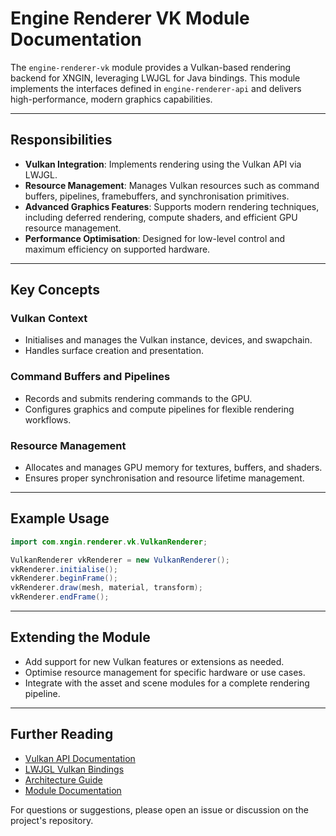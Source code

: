 # Engine Renderer VK Module Documentation

The `engine-renderer-vk` module provides a Vulkan-based rendering backend for XNGIN, leveraging LWJGL for Java bindings. This module implements the interfaces defined in `engine-renderer-api` and delivers high-performance, modern graphics capabilities.

---

## Responsibilities

- **Vulkan Integration**: Implements rendering using the Vulkan API via LWJGL.
- **Resource Management**: Manages Vulkan resources such as command buffers, pipelines, framebuffers, and synchronisation primitives.
- **Advanced Graphics Features**: Supports modern rendering techniques, including deferred rendering, compute shaders, and efficient GPU resource management.
- **Performance Optimisation**: Designed for low-level control and maximum efficiency on supported hardware.

---

## Key Concepts

### Vulkan Context
- Initialises and manages the Vulkan instance, devices, and swapchain.
- Handles surface creation and presentation.

### Command Buffers and Pipelines
- Records and submits rendering commands to the GPU.
- Configures graphics and compute pipelines for flexible rendering workflows.

### Resource Management
- Allocates and manages GPU memory for textures, buffers, and shaders.
- Ensures proper synchronisation and resource lifetime management.

---

## Example Usage

```java
import com.xngin.renderer.vk.VulkanRenderer;

VulkanRenderer vkRenderer = new VulkanRenderer();
vkRenderer.initialise();
vkRenderer.beginFrame();
vkRenderer.draw(mesh, material, transform);
vkRenderer.endFrame();
```

---

## Extending the Module

- Add support for new Vulkan features or extensions as needed.
- Optimise resource management for specific hardware or use cases.
- Integrate with the asset and scene modules for a complete rendering pipeline.

---

## Further Reading

- [Vulkan API Documentation](https://www.khronos.org/vulkan/)
- [LWJGL Vulkan Bindings](https://www.lwjgl.org/guide)
- [Architecture Guide](architecture.md)
- [Module Documentation](.)

For questions or suggestions, please open an issue or discussion on the project's repository.

